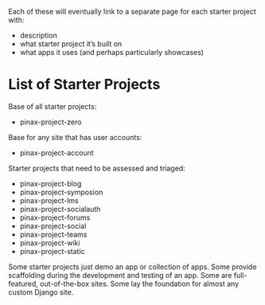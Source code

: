 Each of these will eventually link to a separate page for each starter project with:

* description
* what starter project it’s built on
* what apps it uses (and perhaps particularly showcases)

# List of Starter Projects

Base of all starter projects:

* pinax-project-zero

Base for any site that has user accounts:

* pinax-project-account

Starter projects that need to be assessed and triaged:

* pinax-project-blog
* pinax-project-symposion
* pinax-project-lms
* pinax-project-socialauth
* pinax-project-forums
* pinax-project-social
* pinax-project-teams
* pinax-project-wiki
* pinax-project-static

Some starter projects just demo an app or collection of apps. Some provide scaffolding during the development and testing of an app. Some are full-featured, out-of-the-box sites. Some lay the foundation for almost any custom Django site.
